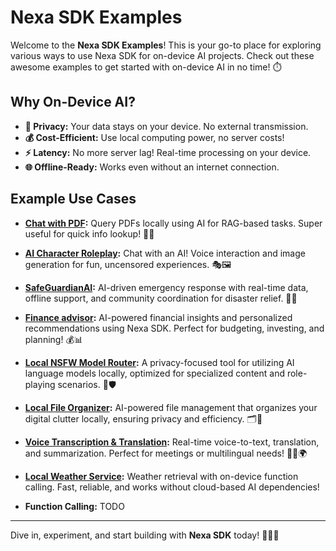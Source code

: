 # Nexa SDK Examples

Welcome to the **Nexa SDK Examples**! This is your go-to place for exploring various ways to use Nexa SDK for on-device AI projects. Check out these awesome examples to get started with on-device AI in no time! ⏱️

## Why On-Device AI? 
- **🔐 Privacy:** Your data stays on your device. No external transmission.
- **💰 Cost-Efficient:** Use local computing power, no server costs!
- **⚡ Latency:** No more server lag! Real-time processing on your device.
- **🌐 Offline-Ready:** Works even without an internet connection.

## Example Use Cases 

- **[Chat with PDF](https://github.com/NexaAI/nexa-sdk/tree/main/examples/financial-advisor):** Query PDFs locally using AI for RAG-based tasks. Super useful for quick info lookup! 📄💡

- **[AI Character Roleplay](https://github.com/NexaAI/nexa-sdk/tree/main/examples/ai_soulmate):** Chat with an AI! Voice interaction and image generation for fun, uncensored experiences. 🎭🖼️
  
- **[SafeGuardianAI](https://github.com/NexaAI/nexa-sdk/tree/main/examples/disaster_assistant):** AI-driven emergency response with real-time data, offline support, and community coordination for disaster relief. 🚨🛟

- **[Finance advisor](https://github.com/NexaAI/nexa-sdk/tree/main/examples/financial-advisor):** AI-powered financial insights and personalized recommendations using Nexa SDK. Perfect for budgeting, investing, and planning! 💰📊

- **[Local NSFW Model Router](https://github.com/NexaAI/nexa-sdk/tree/main/examples/local-nsfw-model-router):** A privacy-focused tool for utilizing AI language models locally, optimized for specialized content and role-playing scenarios. 🔄🛡️

- **[Local File Organizer](https://github.com/NexaAI/nexa-sdk/tree/main/examples/local_file_organization):** AI-powered file management that organizes your digital clutter locally, ensuring privacy and efficiency. 🗂️🤖

- **[Voice Transcription & Translation](https://github.com/NexaAI/nexa-sdk/tree/main/examples/voice_transcription):** Real-time voice-to-text, translation, and summarization. Perfect for meetings or multilingual needs! 🎤📝🌍

- **[Local Weather Service](https://github.com/NexaAI/nexa-sdk/tree/main/examples/function-calling-weather-service):** Weather retrieval with on-device function calling. Fast, reliable, and works without cloud-based AI dependencies! 

- **Function Calling:** TODO

---

Dive in, experiment, and start building with **Nexa SDK** today! 🔧👨‍💻
